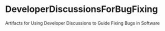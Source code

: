 # DeveloperDiscussionsForBugFixing
Artifacts for Using Developer Discussions to Guide Fixing Bugs in Software
